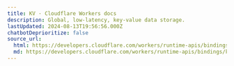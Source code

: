 ```yaml
---
title: KV · Cloudflare Workers docs
description: Global, low-latency, key-value data storage.
lastUpdated: 2024-08-13T19:56:56.000Z
chatbotDeprioritize: false
source_url:
  html: https://developers.cloudflare.com/workers/runtime-apis/bindings/kv/
  md: https://developers.cloudflare.com/workers/runtime-apis/bindings/kv/index.md
---
```


